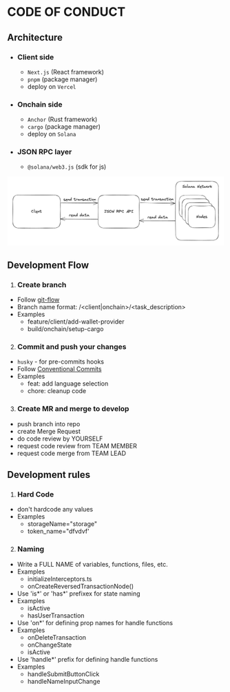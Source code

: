 # CODE OF CONDUCT

## Architecture

- ### Client side

  - `Next.js` (React framework)
  - `pnpm` (package manager)
  - deploy on `Vercel`

- ### Onchain side

  - `Anchor` (Rust framework)
  - `cargo` (package manager)
  - deploy on `Solana`

- ### JSON RPC layer

  - `@solana/web3.js` (sdk for js)

![alt text](image.png)

## Development Flow

1. ### Create branch

- Follow [git-flow](https://datasift.github.io/gitflow/IntroducingGitFlow.html)
- Branch name format: <git-flow-prefix>/<client|onchain>/<task_description>
- Examples
  - feature/client/add-wallet-provider
  - build/onchain/setup-cargo

2. ### Commit and push your changes

- `husky` - for pre-commits hooks
- Follow [Conventional Commits](https://www.conventionalcommits.org/en/v1.0.0-beta.4/)
- Examples
  - feat: add language selection
  - chore: cleanup code

3. ### Create MR and merge to develop

- push branch into repo
- create Merge Request
- do code review by YOURSELF
- request code review from TEAM MEMBER
- request code merge from TEAM LEAD

## Development rules

1. ### Hard Code

- don't hardcode any values
- Examples
  - storageName="storage"
  - token_name="dfvdvf'

2. ### Naming

- Write a FULL NAME of variables, functions, files, etc.
- Examples
  - initializeInterceptors.ts
  - onCreateReversedTransactionNode()
- Use 'is\*' or 'has\*' prefixex for state naming
- Examples
  - isActive
  - hasUserTransaction
- Use 'on\*' for defining prop names for handle functions
- Examples
  - onDeleteTransaction
  - onChangeState
  - isActive
- Use 'handle\*' prefix for defining handle functions
- Examples
  - handleSubmitButtonClick
  - handleNameInputChange

